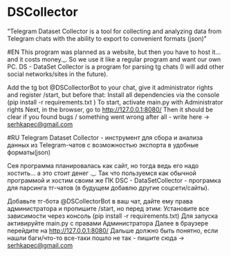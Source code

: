 # DSCollector
"Telegram Dataset Collector is a tool for collecting and analyzing data from Telegram chats with the ability to export to convenient formats (json)"

#EN
This program was planned as a website, but then you have to host it... and it costs money._.
So we use it like a regular program and want our own PC.
DS - DataSet Collector is a program for parsing tg chats (I will add other social networks/sites in the future).

Add the tg bot @DSCollectorBot to your chat, give it administrator rights and register /start, but before that:
Install all dependencies via the console (pip install -r requirements.txt )
To start, activate main.py with Administrator rights
Next, in the browser, go to http://127.0.0.1:8080/
Then it should be clear if you found bugs / something went wrong after all - write here -> serhkapec@gmail.com

#RU
Telegram Dataset Collector - инструмент для сбора и анализа данных из Telegram-чатов с возможностью экспорта в удобные форматы(json)

Сея программа планировалась как сайт, но тогда ведь его надо хостить... а это стоит денег ._.
Так что пользуемся как обычной программой и хостим своим же ПК
DSC - DataSetCollector - програмка для парсинга тг-чатов (в будущем добавлю другие соцсети/сайты).

Добавьте тг-бота @DSCollectorBot в ваш чат, дайте ему права администратора и пропишите /start, но перед этим:
Установите все зависимости через консоль (pip install -r requirements.txt)
Для запуска активируйте main.py с правами Администратора
Далее в браузере перейдите на http://127.0.0.1:8080/
Дальше должно быть понятно, если нашли баги/что-то все-таки пошло не так - пишите сюда -> serhkapec@gmail.com
